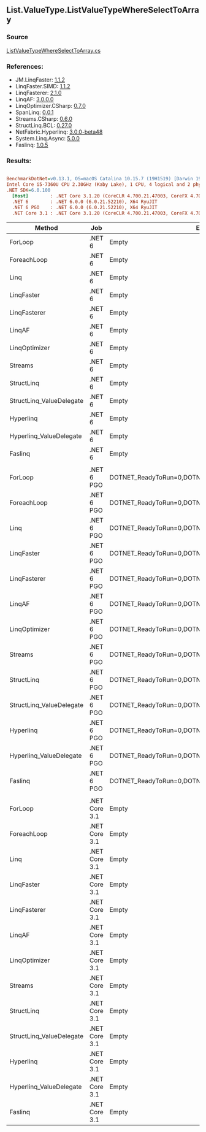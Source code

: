﻿## List.ValueType.ListValueTypeWhereSelectToArray

### Source
[ListValueTypeWhereSelectToArray.cs](../LinqBenchmarks/List/ValueType/ListValueTypeWhereSelectToArray.cs)

### References:
- JM.LinqFaster: [1.1.2](https://www.nuget.org/packages/JM.LinqFaster/1.1.2)
- LinqFaster.SIMD: [1.1.2](https://www.nuget.org/packages/LinqFaster.SIMD/1.0.3)
- LinqFasterer: [2.1.0](https://www.nuget.org/packages/LinqFasterer/2.1.0)
- LinqAF: [3.0.0.0](https://www.nuget.org/packages/LinqAF/3.0.0.0)
- LinqOptimizer.CSharp: [0.7.0](https://www.nuget.org/packages/LinqOptimizer.CSharp/0.7.0)
- SpanLinq: [0.0.1](https://www.nuget.org/packages/SpanLinq/0.0.1)
- Streams.CSharp: [0.6.0](https://www.nuget.org/packages/Streams.CSharp/0.6.0)
- StructLinq.BCL: [0.27.0](https://www.nuget.org/packages/StructLinq/0.27.0)
- NetFabric.Hyperlinq: [3.0.0-beta48](https://www.nuget.org/packages/NetFabric.Hyperlinq/3.0.0-beta48)
- System.Linq.Async: [5.0.0](https://www.nuget.org/packages/System.Linq.Async/5.0.0)
- Faslinq: [1.0.5](https://www.nuget.org/packages/Faslinq/1.0.5)

### Results:
``` ini

BenchmarkDotNet=v0.13.1, OS=macOS Catalina 10.15.7 (19H1519) [Darwin 19.6.0]
Intel Core i5-7360U CPU 2.30GHz (Kaby Lake), 1 CPU, 4 logical and 2 physical cores
.NET SDK=6.0.100
  [Host]        : .NET Core 3.1.20 (CoreCLR 4.700.21.47003, CoreFX 4.700.21.47101), X64 RyuJIT
  .NET 6        : .NET 6.0.0 (6.0.21.52210), X64 RyuJIT
  .NET 6 PGO    : .NET 6.0.0 (6.0.21.52210), X64 RyuJIT
  .NET Core 3.1 : .NET Core 3.1.20 (CoreCLR 4.700.21.47003, CoreFX 4.700.21.47101), X64 RyuJIT


```
|                   Method |           Job |                                                EnvironmentVariables |       Runtime | Count |      Mean |     Error |    StdDev |        Ratio | RatioSD |   Gen 0 |   Gen 1 | Allocated |
|------------------------- |-------------- |-------------------------------------------------------------------- |-------------- |------ |----------:|----------:|----------:|-------------:|--------:|--------:|--------:|----------:|
|                  ForLoop |        .NET 6 |                                                               Empty |      .NET 6.0 |   100 |  1.704 μs | 0.0117 μs | 0.0103 μs |     baseline |         |  5.5237 |       - |     11 KB |
|              ForeachLoop |        .NET 6 |                                                               Empty |      .NET 6.0 |   100 |  1.856 μs | 0.0111 μs | 0.0098 μs | 1.09x slower |   0.01x |  5.5237 |       - |     11 KB |
|                     Linq |        .NET 6 |                                                               Empty |      .NET 6.0 |   100 |  1.830 μs | 0.0021 μs | 0.0020 μs | 1.07x slower |   0.01x |  4.0035 |       - |      8 KB |
|               LinqFaster |        .NET 6 |                                                               Empty |      .NET 6.0 |   100 |  2.060 μs | 0.0085 μs | 0.0075 μs | 1.21x slower |   0.01x |  5.5237 |       - |     11 KB |
|             LinqFasterer |        .NET 6 |                                                               Empty |      .NET 6.0 |   100 |  2.031 μs | 0.0038 μs | 0.0035 μs | 1.19x slower |   0.01x |  6.3934 |       - |     13 KB |
|                   LinqAF |        .NET 6 |                                                               Empty |      .NET 6.0 |   100 |  3.775 μs | 0.0118 μs | 0.0104 μs | 2.22x slower |   0.01x |  5.5122 |       - |     11 KB |
|            LinqOptimizer |        .NET 6 |                                                               Empty |      .NET 6.0 |   100 |  9.818 μs | 0.1417 μs | 0.1686 μs | 5.78x slower |   0.12x | 49.3774 | 12.3444 |    132 KB |
|                  Streams |        .NET 6 |                                                               Empty |      .NET 6.0 |   100 |  2.852 μs | 0.0104 μs | 0.0092 μs | 1.67x slower |   0.01x |  5.7716 |       - |     12 KB |
|               StructLinq |        .NET 6 |                                                               Empty |      .NET 6.0 |   100 |  1.522 μs | 0.0022 μs | 0.0021 μs | 1.12x faster |   0.01x |  1.7109 |       - |      4 KB |
| StructLinq_ValueDelegate |        .NET 6 |                                                               Empty |      .NET 6.0 |   100 |  1.254 μs | 0.0012 μs | 0.0010 μs | 1.36x faster |   0.01x |  1.6575 |       - |      3 KB |
|                Hyperlinq |        .NET 6 |                                                               Empty |      .NET 6.0 |   100 |  1.679 μs | 0.0030 μs | 0.0027 μs | 1.02x faster |   0.01x |  1.6575 |       - |      3 KB |
|  Hyperlinq_ValueDelegate |        .NET 6 |                                                               Empty |      .NET 6.0 |   100 |  1.374 μs | 0.0184 μs | 0.0204 μs | 1.24x faster |   0.02x |  1.6575 |       - |      3 KB |
|                  Faslinq |        .NET 6 |                                                               Empty |      .NET 6.0 |   100 |  2.066 μs | 0.0063 μs | 0.0059 μs | 1.21x slower |   0.01x |  5.5237 |       - |     11 KB |
|                          |               |                                                                     |               |       |           |           |           |              |         |         |         |           |
|                  ForLoop |    .NET 6 PGO | DOTNET_ReadyToRun=0,DOTNET_TC_QuickJitForLoops=1,DOTNET_TieredPGO=1 |      .NET 6.0 |   100 |  1.618 μs | 0.0223 μs | 0.0208 μs |     baseline |         |  5.5237 |       - |     11 KB |
|              ForeachLoop |    .NET 6 PGO | DOTNET_ReadyToRun=0,DOTNET_TC_QuickJitForLoops=1,DOTNET_TieredPGO=1 |      .NET 6.0 |   100 |  1.763 μs | 0.0116 μs | 0.0108 μs | 1.09x slower |   0.01x |  5.5237 |       - |     11 KB |
|                     Linq |    .NET 6 PGO | DOTNET_ReadyToRun=0,DOTNET_TC_QuickJitForLoops=1,DOTNET_TieredPGO=1 |      .NET 6.0 |   100 |  1.912 μs | 0.0140 μs | 0.0131 μs | 1.18x slower |   0.01x |  4.0035 |       - |      8 KB |
|               LinqFaster |    .NET 6 PGO | DOTNET_ReadyToRun=0,DOTNET_TC_QuickJitForLoops=1,DOTNET_TieredPGO=1 |      .NET 6.0 |   100 |  2.131 μs | 0.0121 μs | 0.0107 μs | 1.32x slower |   0.02x |  5.5237 |       - |     11 KB |
|             LinqFasterer |    .NET 6 PGO | DOTNET_ReadyToRun=0,DOTNET_TC_QuickJitForLoops=1,DOTNET_TieredPGO=1 |      .NET 6.0 |   100 |  2.087 μs | 0.0101 μs | 0.0090 μs | 1.29x slower |   0.01x |  6.3934 |       - |     13 KB |
|                   LinqAF |    .NET 6 PGO | DOTNET_ReadyToRun=0,DOTNET_TC_QuickJitForLoops=1,DOTNET_TieredPGO=1 |      .NET 6.0 |   100 |  3.103 μs | 0.0238 μs | 0.0222 μs | 1.92x slower |   0.03x |  5.5122 |       - |     11 KB |
|            LinqOptimizer |    .NET 6 PGO | DOTNET_ReadyToRun=0,DOTNET_TC_QuickJitForLoops=1,DOTNET_TieredPGO=1 |      .NET 6.0 |   100 | 10.122 μs | 0.0667 μs | 0.0557 μs | 6.25x slower |   0.09x | 50.0031 | 16.6626 |    132 KB |
|                  Streams |    .NET 6 PGO | DOTNET_ReadyToRun=0,DOTNET_TC_QuickJitForLoops=1,DOTNET_TieredPGO=1 |      .NET 6.0 |   100 |  2.834 μs | 0.0249 μs | 0.0208 μs | 1.75x slower |   0.02x |  5.7716 |       - |     12 KB |
|               StructLinq |    .NET 6 PGO | DOTNET_ReadyToRun=0,DOTNET_TC_QuickJitForLoops=1,DOTNET_TieredPGO=1 |      .NET 6.0 |   100 |  1.485 μs | 0.0089 μs | 0.0083 μs | 1.09x faster |   0.01x |  1.7109 |       - |      4 KB |
| StructLinq_ValueDelegate |    .NET 6 PGO | DOTNET_ReadyToRun=0,DOTNET_TC_QuickJitForLoops=1,DOTNET_TieredPGO=1 |      .NET 6.0 |   100 |  1.097 μs | 0.0029 μs | 0.0024 μs | 1.48x faster |   0.02x |  1.6575 |       - |      3 KB |
|                Hyperlinq |    .NET 6 PGO | DOTNET_ReadyToRun=0,DOTNET_TC_QuickJitForLoops=1,DOTNET_TieredPGO=1 |      .NET 6.0 |   100 |  1.811 μs | 0.0167 μs | 0.0156 μs | 1.12x slower |   0.01x |  1.6575 |       - |      3 KB |
|  Hyperlinq_ValueDelegate |    .NET 6 PGO | DOTNET_ReadyToRun=0,DOTNET_TC_QuickJitForLoops=1,DOTNET_TieredPGO=1 |      .NET 6.0 |   100 |  1.349 μs | 0.0088 μs | 0.0082 μs | 1.20x faster |   0.02x |  1.6575 |       - |      3 KB |
|                  Faslinq |    .NET 6 PGO | DOTNET_ReadyToRun=0,DOTNET_TC_QuickJitForLoops=1,DOTNET_TieredPGO=1 |      .NET 6.0 |   100 |  2.116 μs | 0.0078 μs | 0.0069 μs | 1.31x slower |   0.02x |  5.5237 |       - |     11 KB |
|                          |               |                                                                     |               |       |           |           |           |              |         |         |         |           |
|                  ForLoop | .NET Core 3.1 |                                                               Empty | .NET Core 3.1 |   100 |  1.616 μs | 0.0110 μs | 0.0092 μs |     baseline |         |  5.5237 |       - |     11 KB |
|              ForeachLoop | .NET Core 3.1 |                                                               Empty | .NET Core 3.1 |   100 |  1.951 μs | 0.0074 μs | 0.0066 μs | 1.21x slower |   0.01x |  5.5237 |       - |     11 KB |
|                     Linq | .NET Core 3.1 |                                                               Empty | .NET Core 3.1 |   100 |  1.869 μs | 0.0045 μs | 0.0038 μs | 1.16x slower |   0.01x |  4.0054 |       - |      8 KB |
|               LinqFaster | .NET Core 3.1 |                                                               Empty | .NET Core 3.1 |   100 |  1.971 μs | 0.0134 μs | 0.0112 μs | 1.22x slower |   0.01x |  5.5237 |       - |     11 KB |
|             LinqFasterer | .NET Core 3.1 |                                                               Empty | .NET Core 3.1 |   100 |  1.986 μs | 0.0078 μs | 0.0073 μs | 1.23x slower |   0.01x |  6.3934 |       - |     13 KB |
|                   LinqAF | .NET Core 3.1 |                                                               Empty | .NET Core 3.1 |   100 |  4.872 μs | 0.0312 μs | 0.0292 μs | 3.02x slower |   0.03x |  5.5084 |       - |     11 KB |
|            LinqOptimizer | .NET Core 3.1 |                                                               Empty | .NET Core 3.1 |   100 |  9.705 μs | 0.1743 μs | 0.1630 μs | 6.00x slower |   0.11x | 62.7594 |  4.3335 |    132 KB |
|                  Streams | .NET Core 3.1 |                                                               Empty | .NET Core 3.1 |   100 |  2.877 μs | 0.0118 μs | 0.0105 μs | 1.78x slower |   0.01x |  5.7716 |       - |     12 KB |
|               StructLinq | .NET Core 3.1 |                                                               Empty | .NET Core 3.1 |   100 |  1.715 μs | 0.0175 μs | 0.0163 μs | 1.06x slower |   0.01x |  1.7109 |       - |      4 KB |
| StructLinq_ValueDelegate | .NET Core 3.1 |                                                               Empty | .NET Core 3.1 |   100 |  1.404 μs | 0.0125 μs | 0.0117 μs | 1.15x faster |   0.01x |  1.6632 |       - |      3 KB |
|                Hyperlinq | .NET Core 3.1 |                                                               Empty | .NET Core 3.1 |   100 |  2.152 μs | 0.0112 μs | 0.0100 μs | 1.33x slower |   0.01x |  1.6632 |       - |      3 KB |
|  Hyperlinq_ValueDelegate | .NET Core 3.1 |                                                               Empty | .NET Core 3.1 |   100 |  1.647 μs | 0.0055 μs | 0.0049 μs | 1.02x slower |   0.01x |  1.6632 |       - |      3 KB |
|                  Faslinq | .NET Core 3.1 |                                                               Empty | .NET Core 3.1 |   100 |  2.004 μs | 0.0140 μs | 0.0124 μs | 1.24x slower |   0.01x |  5.5237 |       - |     11 KB |
